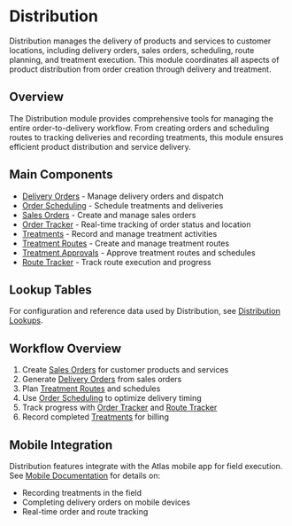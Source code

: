 # Distribution

Distribution manages the delivery of products and services to customer locations, including delivery orders, sales orders, scheduling, route planning, and treatment execution. This module coordinates all aspects of product distribution from order creation through delivery and treatment.


## Overview

The Distribution module provides comprehensive tools for managing the entire order-to-delivery workflow. From creating orders and scheduling routes to tracking deliveries and recording treatments, this module ensures efficient product distribution and service delivery.

## Main Components

* [Delivery Orders](DeliveryOrders.md) - Manage delivery orders and dispatch
* [Order Scheduling](OrderScheduling.md) - Schedule treatments and deliveries
* [Sales Orders](SalesOrders.md) - Create and manage sales orders
* [Order Tracker](OrderTracker.md) - Real-time tracking of order status and location
* [Treatments](Treatments.md) - Record and manage treatment activities
* [Treatment Routes](TreatmentRoutes.md) - Create and manage treatment routes
* [Treatment Approvals](TreatmentApprovals.md) - Approve treatment routes and schedules
* [Route Tracker](RouteTracker.md) - Track route execution and progress

## Lookup Tables

For configuration and reference data used by Distribution, see [Distribution Lookups](Lookups.md).

## Workflow Overview

1. Create [Sales Orders](SalesOrders.md) for customer products and services
2. Generate [Delivery Orders](DeliveryOrders.md) from sales orders
3. Plan [Treatment Routes](TreatmentRoutes.md) and schedules
4. Use [Order Scheduling](OrderScheduling.md) to optimize delivery timing
5. Track progress with [Order Tracker](OrderTracker.md) and [Route Tracker](RouteTracker.md)
6. Record completed [Treatments](Treatments.md) for billing

## Mobile Integration

Distribution features integrate with the Atlas mobile app for field execution. See [Mobile Documentation](../Mobile/Index.md) for details on:
* Recording treatments in the field
* Completing delivery orders on mobile devices
* Real-time order and route tracking

